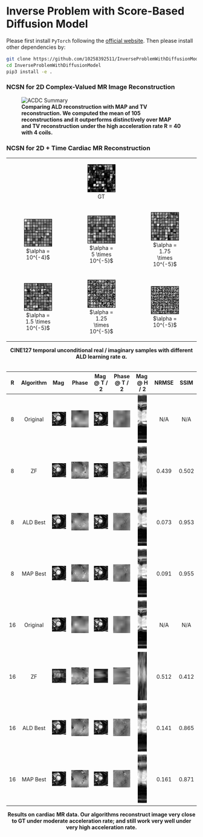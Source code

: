 # Inverse Problem with Score-Based Diffusion Model
Please first install `PyTorch` following the [official website](https://pytorch.org/). Then please install other 
dependencies by:
```bash
git clone https://github.com/10258392511/InverseProblemWithDiffusionModel
cd InverseProblemWithDiffusionModel
pip3 install -e .
```
### NCSN for 2D Complex-Valued MR Image Reconstruction
<figure>
    <img src="readme_images/acdc_summary.gif" alt="ACDC Summary">
    <figcaption><strong>Comparing ALD reconstruction with MAP and TV reconstruction. We computed the mean of 105 reconstructions and it outperforms distinctively over MAP and TV reconstruction under the high acceleration rate R = 40 with 4 coils.</strong></figcaption>
</figure>

### NCSN for 2D + Time Cardiac MR Reconstruction
<table align="center" id="NCSN-3D-unconditional">
    <tbody align="center">
        <tr>
            <td></td>
            <td><figure><img src="readme_images/GT.gif" alt="CINE127 GT blocks"> <br> <figurecaption>GT</figurecaption></figure></td>
            <td></td>
        </tr>
        <tr>
            <td><figure> <img src="readme_images/lr_1e-4.gif" alt="sample with lr 1e-4"> <br> <figurecaption>$\alpha = 10^{-4}$</figurecaption></figure></td>
            <td><figure> <img src="readme_images/lr_5e-5.gif" alt="sample with lr 5e-5"> <br> <figurecaption>$\alpha = 5 \times 10^{-5}$</figurecaption></figure></td>
            <td><figure> <img src="readme_images/lr_1_75e-5.gif" alt="sample with lr 1.75e-4"> <br> <figurecaption>$\alpha = 1.75 \times 10^{-5}$</figurecaption></figure></td>
        </tr>
        <tr>
            <td><figure> <img src="readme_images/lr_1_5e-5.gif" alt="sample with lr 1.5e-5"> <br> <figurecaption>$\alpha = 1.5 \times 10^{-5}$</figurecaption></figure></td>
            <td><figure> <img src="readme_images/lr_1_25e-5.gif" alt="sample with lr 1.25e-4"> <br> <figurecaption>$\alpha = 1.25 \times 10^{-5}$</figurecaption></figure></td>
            <td><figure> <img src="readme_images/lr_1e-5.gif" alt="sample with lr 1e-5"> <br> <figurecaption>$\alpha = 10^{-5}$</figurecaption></figure></td>
        </tr>
    </tbody>
    
    
</table>
<div align="center">
    <strong>CINE127 temporal unconditional real / imaginary samples with different ALD learning rate &alpha;.</strong>
</div>

<br>
<table align="center" id="NCSN-3D-results">
    <tr>
        <th>R</th>
        <th>Algorithm</th>
        <th>Mag<span style="color: white;">.</span></th>
        <th >Phase</th>
        <th>Mag<span style="color: white;">.</span> @ T / 2</th>
        <th>Phase @ T / 2</th>
        <th>Mag<span style="color: white;">.</span> @ H / 2</th>
        <th>NRMSE</th>
        <th>SSIM</th>
    </tr>
    <tbody align="center">
        <tr>
            <td>8</td>
            <td>Original</td>
            <td><img src="readme_images/qualitative_2d_time_readme/R_8/original/mag.gif" alt="original mag"></td>
            <td><img src="readme_images/qualitative_2d_time_readme/R_8/original/phase.gif" alt="original phase"></td>
            <td><img src="readme_images/qualitative_2d_time_readme/R_8/original/half_T_mag.png" alt="original mag at half T"></td>
            <td><img src="readme_images/qualitative_2d_time_readme/R_8/original/half_T_phase.png" alt="original phase at half T"></td>
            <td><img src="readme_images/qualitative_2d_time_readme/R_8/original/half_H_mag.png" alt="original mag at half H" height=128></td>
            <td>N/A</td>
            <td>N/A</td>
        </tr>
        <tr>
            <td>8</td>
            <td>ZF</td>
            <td><img src="readme_images/qualitative_2d_time_readme/R_8/ZF/mag.gif" alt="ZF mag"></td>
            <td><img src="readme_images/qualitative_2d_time_readme/R_8/ZF/phase.gif" alt="ZF phase"></td>
            <td><img src="readme_images/qualitative_2d_time_readme/R_8/ZF/half_T_mag.png" alt="ZF mag at half T"></td>
            <td><img src="readme_images/qualitative_2d_time_readme/R_8/ZF/half_T_phase.png" alt="ZF phase at half T"></td>
            <td><img src="readme_images/qualitative_2d_time_readme/R_8/ZF/half_H_mag.png" alt="ZF mag at half H" height=128></td>
            <td>0.439</td>
            <td>0.502</td>
        </tr>
        <tr>
            <td>8</td>
            <td>ALD Best</td>
            <td><img src="readme_images/qualitative_2d_time_readme/R_8/ALD/mag.gif" alt="ALD best mag"></td>
            <td><img src="readme_images/qualitative_2d_time_readme/R_8/ALD/phase.gif" alt="ALD best phase"></td>
            <td><img src="readme_images/qualitative_2d_time_readme/R_8/ALD/half_T_mag.png" alt="ALD best mag at half T"></td>
            <td><img src="readme_images/qualitative_2d_time_readme/R_8/ALD/half_T_phase.png" alt="ALD best phase at half T"></td>
            <td><img src="readme_images/qualitative_2d_time_readme/R_8/ALD/half_H_mag.png" alt="ALD best mag at half H" height=128></td>
            <td>0.073</td>
            <td>0.953</td>
        </tr>
        <tr>
            <td>8</td>
            <td>MAP Best</td>
            <td><img src="readme_images/qualitative_2d_time_readme/R_8/MAP/mag.gif" alt="MAP best mag"></td>
            <td><img src="readme_images/qualitative_2d_time_readme/R_8/MAP/phase.gif" alt="MAP best phase"></td>
            <td><img src="readme_images/qualitative_2d_time_readme/R_8/MAP/half_T_mag.png" alt="MAP best mag at half T"></td>
            <td><img src="readme_images/qualitative_2d_time_readme/R_8/MAP/half_T_phase.png" alt="MAP best phase at half T"></td>
            <td><img src="readme_images/qualitative_2d_time_readme/R_8/MAP/half_H_mag.png" alt="MAP best mag at half H" height=128></td>
            <td>0.091</td>
            <td>0.955</td>
        </tr>
        <tr>
            <td>16</td>
            <td>Original</td>
            <td><img src="readme_images/qualitative_2d_time_readme/R_16/original/mag.gif" alt="original mag"></td>
            <td><img src="readme_images/qualitative_2d_time_readme/R_16/original/phase.gif" alt="original phase"></td>
            <td><img src="readme_images/qualitative_2d_time_readme/R_16/original/half_T_mag.png" alt="original mag at half T"></td>
            <td><img src="readme_images/qualitative_2d_time_readme/R_16/original/half_T_phase.png" alt="original phase at half T"></td>
            <td><img src="readme_images/qualitative_2d_time_readme/R_16/original/half_H_mag.png" alt="original mag at half H" height=128></td>
            <td>N/A</td>
            <td>N/A</td>
        </tr>
        <tr>
            <td>16</td>
            <td>ZF</td>
            <td><img src="readme_images/qualitative_2d_time_readme/R_16/ZF/mag.gif" alt="ZF mag"></td>
            <td><img src="readme_images/qualitative_2d_time_readme/R_16/ZF/phase.gif" alt="ZF phase"></td>
            <td><img src="readme_images/qualitative_2d_time_readme/R_16/ZF/half_T_mag.png" alt="ZF mag at half T"></td>
            <td><img src="readme_images/qualitative_2d_time_readme/R_16/ZF/half_T_phase.png" alt="ZF phase at half T"></td>
            <td><img src="readme_images/qualitative_2d_time_readme/R_16/ZF/half_H_mag.png" alt="ZF mag at half H" height=128></td>
            <td>0.512</td>
            <td>0.412</td>
        </tr>
        <tr>
            <td>16</td>
            <td>ALD Best</td>
            <td><img src="readme_images/qualitative_2d_time_readme/R_16/ALD/mag.gif" alt="ALD best mag"></td>
            <td><img src="readme_images/qualitative_2d_time_readme/R_16/ALD/phase.gif" alt="ALD best phase"></td>
            <td><img src="readme_images/qualitative_2d_time_readme/R_16/ALD/half_T_mag.png" alt="ALD best mag at half T"></td>
            <td><img src="readme_images/qualitative_2d_time_readme/R_16/ALD/half_T_phase.png" alt="ALD best phase at half T"></td>
            <td><img src="readme_images/qualitative_2d_time_readme/R_16/ALD/half_H_mag.png" alt="ALD best mag at half H" height=128></td>
            <td>0.141</td>
            <td>0.865</td>
        </tr>
        <tr>
            <td>16</td>
            <td>MAP Best</td>
            <td><img src="readme_images/qualitative_2d_time_readme/R_16/MAP/mag.gif" alt="MAP best mag"></td>
            <td><img src="readme_images/qualitative_2d_time_readme/R_16/MAP/phase.gif" alt="MAP best phase"></td>
            <td><img src="readme_images/qualitative_2d_time_readme/R_16/MAP/half_T_mag.png" alt="MAP best mag at half T"></td>
            <td><img src="readme_images/qualitative_2d_time_readme/R_16/MAP/half_T_phase.png" alt="MAP best phase at half T"></td>
            <td><img src="readme_images/qualitative_2d_time_readme/R_16/MAP/half_H_mag.png" alt="MAP best mag at half H" height=128></td>
            <td>0.161</td>
            <td>0.871</td>
        </tr>
    </tbody>
</table>

<div align="center">
    <strong>Results on cardiac MR data. Our algorithms reconstruct image very close to GT under moderate acceleration rate; and still work very well under very high acceleration rate. </strong>
</div>
